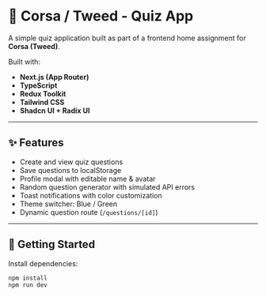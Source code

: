 # 🧠 Corsa / Tweed - Quiz App

A simple quiz application built as part of a frontend home assignment for **Corsa (Tweed)**.

Built with:

- **Next.js (App Router)**
- **TypeScript**
- **Redux Toolkit**
- **Tailwind CSS**
- **Shadcn UI + Radix UI**

---

## ✨ Features

- Create and view quiz questions
- Save questions to localStorage
- Profile modal with editable name & avatar
- Random question generator with simulated API errors
- Toast notifications with color customization
- Theme switcher: Blue / Green
- Dynamic question route (`/questions/[id]`)

---

## 🚀 Getting Started

Install dependencies:

```bash
npm install
npm run dev
```
